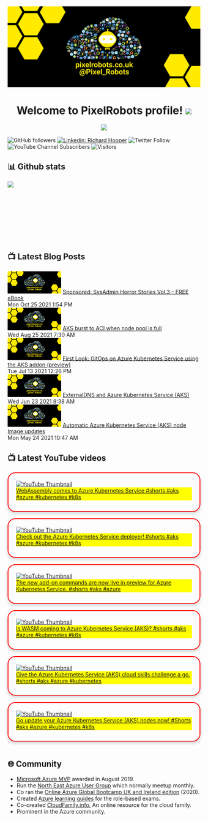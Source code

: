 ## [![PixelRobots header](https://github.com/PixelRobots/PixelRobots/blob/master/images/PixelRobots_Desktop_Wallpaper.png?raw=true)](https://pixelrobots.co.uk)

<h1 align="center">
  Welcome to PixelRobots profile!
  <img src="https://media.giphy.com/media/hvRJCLFzcasrR4ia7z/giphy.gif" width="28">
</h1>

<!-- Typing SVG by DenverCoder1 - https://github.com/DenverCoder1/readme-typing-svg -->
<p align="center">
  <a href="https://github.com/DenverCoder1/readme-typing-svg"><img src="https://readme-typing-svg.herokuapp.com/?lines=Azure%20Advocate%20and%20Microsoft%20MVP;Sysadmin%20at%20heart;15%2B%20years%20of%20IT%20experience;Always%20learning%20new%20things&font=roboto&center=true&width=440&height=45&color=ffea00&vCenter=true&size=22"></a>
</p>


![GitHub followers](https://img.shields.io/github/followers/pixelrobots?style=social)
[![Linkedin: Richard Hooper](https://img.shields.io/badge/-Richard%20Hooper-blue?style=flat-square&logo=Linkedin&logoColor=white&link=https://www.linkedin.com/in/richard-hooper-uk/)](https://www.linkedin.com/in/richard-hooper-uk/)
![Twitter Follow](https://img.shields.io/twitter/follow/pixel_robots?style=social)
![YouTube Channel Subscribers](https://img.shields.io/youtube/channel/subscribers/UCs6gF5L-7iaoHlTDYpAlgsQ?style=social)
![Visitors](https://visitor-badge.glitch.me/badge?page_id=pixelrobots&left_color=gray&right_color=blue)

## 📊 Github stats
<p >
  <img align="left" src="https://github-readme-stats.vercel.app/api?username=pixelrobots&show_icons=true&bg_color=ffea00&title_color=000000&text_color=000000&icon_color=ff0000&hide_border=true&count_private=true" />
</p>

</br>
</br>
</br>
</br>
</br>
</br>
</br>
</br>
</br>

## 📺 Latest Blog Posts
<!-- BLOG-POST-LIST:START --><a href="https://pixelrobots.co.uk/2021/10/sponsored-sysadmin-horror-stories-vol-3-free-ebook/?utm_source=rss&utm_medium=rss&utm_campaign=sponsored-sysadmin-horror-stories-vol-3-free-ebook"><img width="140px" src="https://github.com/PixelRobots/PixelRobots/blob/master/images/PixelRobots_Desktop_Wallpaper.png?raw=true"></a></td>
<td><a href="https://pixelrobots.co.uk/2021/10/sponsored-sysadmin-horror-stories-vol-3-free-ebook/?utm_source=rss&utm_medium=rss&utm_campaign=sponsored-sysadmin-horror-stories-vol-3-free-ebook">Sponsored: SysAdmin Horror Stories Vol.3 – FREE eBook</a><br/>Mon Oct 25 2021 1:54 PM
</br><a href="https://pixelrobots.co.uk/2021/08/aks-burst-to-aci-when-node-pool-is-full/?utm_source=rss&utm_medium=rss&utm_campaign=aks-burst-to-aci-when-node-pool-is-full"><img width="140px" src="https://github.com/PixelRobots/PixelRobots/blob/master/images/PixelRobots_Desktop_Wallpaper.png?raw=true"></a></td>
<td><a href="https://pixelrobots.co.uk/2021/08/aks-burst-to-aci-when-node-pool-is-full/?utm_source=rss&utm_medium=rss&utm_campaign=aks-burst-to-aci-when-node-pool-is-full">AKS burst to ACI when node pool is full</a><br/>Wed Aug 25 2021 7:30 AM
</br><a href="https://pixelrobots.co.uk/2021/07/first-look-gitops-on-azure-kubernetes-service-using-the-aks-addon-preview/?utm_source=rss&utm_medium=rss&utm_campaign=first-look-gitops-on-azure-kubernetes-service-using-the-aks-addon-preview"><img width="140px" src="https://github.com/PixelRobots/PixelRobots/blob/master/images/PixelRobots_Desktop_Wallpaper.png?raw=true"></a></td>
<td><a href="https://pixelrobots.co.uk/2021/07/first-look-gitops-on-azure-kubernetes-service-using-the-aks-addon-preview/?utm_source=rss&utm_medium=rss&utm_campaign=first-look-gitops-on-azure-kubernetes-service-using-the-aks-addon-preview">First Look: GitOps on Azure Kubernetes Service using the AKS addon &lpar;preview&rpar;</a><br/>Tue Jul 13 2021 12:26 PM
</br><a href="https://pixelrobots.co.uk/2021/06/externaldns-and-azure-kubernetes-service-aks/?utm_source=rss&utm_medium=rss&utm_campaign=externaldns-and-azure-kubernetes-service-aks"><img width="140px" src="https://github.com/PixelRobots/PixelRobots/blob/master/images/PixelRobots_Desktop_Wallpaper.png?raw=true"></a></td>
<td><a href="https://pixelrobots.co.uk/2021/06/externaldns-and-azure-kubernetes-service-aks/?utm_source=rss&utm_medium=rss&utm_campaign=externaldns-and-azure-kubernetes-service-aks">ExternalDNS and Azure Kubernetes Service &lpar;AKS&rpar;</a><br/>Wed Jun 23 2021 8:38 AM
</br><a href="https://pixelrobots.co.uk/2021/05/automatic-azure-kubernetes-service-aks-node-image-updates/?utm_source=rss&utm_medium=rss&utm_campaign=automatic-azure-kubernetes-service-aks-node-image-updates"><img width="140px" src="https://github.com/PixelRobots/PixelRobots/blob/master/images/PixelRobots_Desktop_Wallpaper.png?raw=true"></a></td>
<td><a href="https://pixelrobots.co.uk/2021/05/automatic-azure-kubernetes-service-aks-node-image-updates/?utm_source=rss&utm_medium=rss&utm_campaign=automatic-azure-kubernetes-service-aks-node-image-updates">Automatic Azure Kubernetes Service &lpar;AKS&rpar; node Image updates</a><br/>Mon May 24 2021 10:47 AM
</br><!-- BLOG-POST-LIST:END -->

## 📺 Latest YouTube videos
<!-- Feed workflow - https://github.com/gautamkrishnar/blog-post-workflow -->
<!-- YouTube Cards - WIP by DenverCoder1 -->

<!-- YOUTUBE:START --><div class="card" style="box-shadow: 0 4px 8px 0 rgba(0,0,0,0.2); border-radius: 20px; padding: 20px 20px 28px 20px; border: solid 2px red; width 55%"><a href="https://www.youtube.com/watch?v=aowwo8-N_Kc"><img src="https://i.ytimg.com/vi/aowwo8-N_Kc/mqdefault.jpg" alt="YouTube Thumbnail"></a>
<div class="card__content" style="background-color: yellow"><a href="https://www.youtube.com/watch?v=aowwo8-N_Kc">WebAssembly comes to Azure Kubernetes Service #shorts #aks #azure #kubernetes #k8s</a></div></div></br><div class="card" style="box-shadow: 0 4px 8px 0 rgba(0,0,0,0.2); border-radius: 20px; padding: 20px 20px 28px 20px; border: solid 2px red; width 55%"><a href="https://www.youtube.com/watch?v=hNSaHx6WUF8"><img src="https://i.ytimg.com/vi/hNSaHx6WUF8/mqdefault.jpg" alt="YouTube Thumbnail"></a>
<div class="card__content" style="background-color: yellow"><a href="https://www.youtube.com/watch?v=hNSaHx6WUF8">Check out the Azure Kubernetes Service deployer! #shorts #aks #azure #kubernetes #k8s</a></div></div></br><div class="card" style="box-shadow: 0 4px 8px 0 rgba(0,0,0,0.2); border-radius: 20px; padding: 20px 20px 28px 20px; border: solid 2px red; width 55%"><a href="https://www.youtube.com/watch?v=HX72ifEOkdw"><img src="https://i.ytimg.com/vi/HX72ifEOkdw/mqdefault.jpg" alt="YouTube Thumbnail"></a>
<div class="card__content" style="background-color: yellow"><a href="https://www.youtube.com/watch?v=HX72ifEOkdw">The new add-on commands are now live in preview for Azure Kubernetes Service. #shorts #aks #azure</a></div></div></br><div class="card" style="box-shadow: 0 4px 8px 0 rgba(0,0,0,0.2); border-radius: 20px; padding: 20px 20px 28px 20px; border: solid 2px red; width 55%"><a href="https://www.youtube.com/watch?v=2hjcX-SCmNs"><img src="https://i.ytimg.com/vi/2hjcX-SCmNs/mqdefault.jpg" alt="YouTube Thumbnail"></a>
<div class="card__content" style="background-color: yellow"><a href="https://www.youtube.com/watch?v=2hjcX-SCmNs">Is WASM coming to Azure Kubernetes Service &lpar;AKS&rpar;? #shorts #aks #azure #kubernetes #k8s</a></div></div></br><div class="card" style="box-shadow: 0 4px 8px 0 rgba(0,0,0,0.2); border-radius: 20px; padding: 20px 20px 28px 20px; border: solid 2px red; width 55%"><a href="https://www.youtube.com/watch?v=nW21Dg8ZogQ"><img src="https://i.ytimg.com/vi/nW21Dg8ZogQ/mqdefault.jpg" alt="YouTube Thumbnail"></a>
<div class="card__content" style="background-color: yellow"><a href="https://www.youtube.com/watch?v=nW21Dg8ZogQ">Give the Azure Kubernetes Service &lpar;AKS&rpar; cloud skills challenge a go. #shorts #aks #azure #kubernetes</a></div></div></br><div class="card" style="box-shadow: 0 4px 8px 0 rgba(0,0,0,0.2); border-radius: 20px; padding: 20px 20px 28px 20px; border: solid 2px red; width 55%"><a href="https://www.youtube.com/watch?v=j_nmx90DsnU"><img src="https://i.ytimg.com/vi/j_nmx90DsnU/mqdefault.jpg" alt="YouTube Thumbnail"></a>
<div class="card__content" style="background-color: yellow"><a href="https://www.youtube.com/watch?v=j_nmx90DsnU">Go update your Azure Kubernetes Service &lpar;AKS&rpar; nodes now! #Shorts #aks #azure #kubernetes #k8s</a></div></div></br><!-- YOUTUBE:END -->


## :globe_with_meridians: Community
- <a href="https://mvp.microsoft.com/en-us/PublicProfile/5003450?fullName=Richard%20Hooper=1">Microsoft Azure MVP</a> awarded in August 2019.
- Run the <a href="https://www.meetup.com/North-East-Azure-User-Group/">North East Azure User Group</a> which normally meetup monthly.
- Co ran the <a href="https://www.youtube.com/channel/UC6SpVz6lkAbOjAlvMxL8TmA">Online Azure Global Bootcamp UK and Ireland edition</a> (2020).
- Created <a href="https://github.com/PixelRobots/Azure-Study-Guides">Azure learning guides</a> for the role-based exams.
- Co-created <a href="https://cloudfamily.info/">CloudFamily.info.</a> An online resource for the cloud family.
- Prominent in the Azure community.

<!--
### 💻 Projects
- 


### 📖 Azure Learning Resources
- 

### 📫 Where to find me
- <a href="https://pixelrobots.co.uk">Blog</a>
- <a href="https://twitter.com/Pixel_Robots">Twitter</a>
- <a href="https://www.youtube.com/channel/UCs6gF5L-7iaoHlTDYpAlgsQ/">YouTube</a>
- <a href="https://www.linkedin.com/in/richard-hooper-598a1412/">LinkedIn</a>
-->

